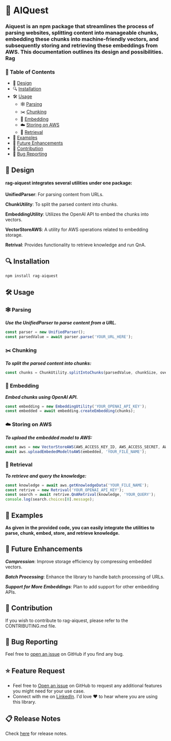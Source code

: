
# 📖 AIQuest

### Aiquest is an npm package that streamlines the process of parsing websites, splitting content into manageable chunks, embedding these chunks into machine-friendly vectors, and subsequently storing and retrieving these embeddings from AWS. This documentation outlines its design and possibilities. Rag

### 🚀 Table of Contents
- 🔧 [Design](#-Design)
- 🔍 [Installation](#-Installation)
- 🛠️ [Usage](#%EF%B8%8F-Usage)
    - 🕸️ [Parsing](#%EF%B8%8F-Parsing)
    - ✂️ [Chunking](#%EF%B8%8F-Chunking)
    - 🧬 [Embedding](#-Embedding)
    - ☁️ [Storing on AWS](#%EF%B8%8F-Storing-on-AWS)
    - 🔎 [Retrieval](#-Retrieval)
- 📝 [Examples](#-Examples)
- 🌟 [Future Enhancements](#-Future-Enhancements)
- 🤝 [Contribution](#-Contribution)
- 🐛 [Bug Reporting](#-Bug-Reporting)

## 🔧 Design
#### rag-aiquest integrates several utilities under one package:

**UnifiedParser**: For parsing content from URLs.

**ChunkUtility**: To split the parsed content into chunks.

**EmbeddingUtility**: Utilizes the OpenAI API to embed the chunks into vectors.

**VectorStoreAWS**: A utility for AWS operations related to embedding storage.

**Retrival**: Provides functionality to retrieve knowledge and run QnA.
   

## 🔍 Installation

```javascript
npm install rag-aiquest
```

## 🛠️ Usage

### 🕸️ Parsing

***Use the UnifiedParser to parse content from a URL.***

```javascript
const parser = new UnifiedParser();
const parsedValue = await parser.parse('YOUR_URL_HERE');
```

### ✂️ Chunking

***To split the parsed content into chunks:***

```javascript
const chunks = ChunkUtility.splitIntoChunks(parsedValue, chunkSize, overlapSize);
```

### 🧬 Embedding

***Embed chunks using OpenAI API.***

```javascript
const embedding = new EmbeddingUtility('YOUR_OPENAI_API_KEY');
const embedded = await embedding.createEmbedding(chunks);
```

### ☁️ Storing on AWS

***To upload the embedded model to AWS:***

```javascript
const aws = new VectorStoreAWS(AWS_ACCESS_KEY_ID, AWS_ACCESS_SECRET, AWS_BUCKET_NAME);
await aws.uploadEmbededModeltoAWS(embedded, 'YOUR_FILE_NAME');
```

### 🔎 Retrieval
***To retrieve and query the knowledge:***

```javascript
const knowledge = await aws.getKnowledgeData('YOUR_FILE_NAME');
const retrive = new Retrival('YOUR_OPENAI_API_KEY');
const search = await retrive.QnARetrival(knowledge, 'YOUR_QUERY');
console.log(search.choices[0].message);
```

## 📝 Examples
**As given in the provided code, you can easily integrate the utilities to parse, chunk, embed, store, and retrieve knowledge.**

## 🌟 Future Enhancements
***Compression***: Improve storage efficiency by compressing embedded vectors.

***Batch Processing***: Enhance the library to handle batch processing of URLs.

***Support for More Embeddings***: Plan to add support for other embedding APIs.

## 🤝 Contribution
If you wish to contribute to rag-aiquest, please refer to the CONTRIBUTING.md file.

## 🐛 Bug Reporting

Feel free to [open an issue](https://github.com/apurvjha123/aiquest) on GitHub if you find any bug.

<a id="feature-request"></a>

## ⭐ Feature Request

- Feel free to [Open an issue](https://github.com/apurvjha123/aiquest) on GitHub to request any additional features you might need for your use case.
- Connect with me on [LinkedIn](https://www.linkedin.com/in/apurv-jha-7367b1236/). I'd love ❤️️ to hear where you are using this library.

<a id="release-notes"></a>

## 📋 Release Notes

Check [here](https://github.com/apurvjha123/aiquest/releases) for release notes.
